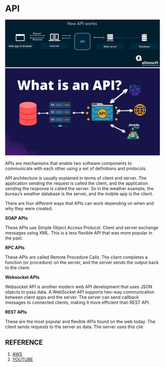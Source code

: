 # API
<img src="images/api-1.png">
<img src="images/api-2.jpg">

APIs are mechanisms that enable two software components to communicate with each other using a set of definitions and protocols.

API architecture is usually explained in terms of client and server. The application sending the request is called the client, and the application sending the response is called the server. So in the weather example, the bureau’s weather database is the server, and the mobile app is the client. 

There are four different ways that APIs can work depending on when and why they were created.

**SOAP APIs**

These APIs use Simple Object Access Protocol. Client and server exchange messages using XML. This is a less flexible API that was more popular in the past.

**RPC APIs**

These APIs are called Remote Procedure Calls. The client completes a function (or procedure) on the server, and the server sends the output back to the client.

**Websocket APIs**

Websocket API is another modern web API development that uses JSON objects to pass data. A WebSocket API supports two-way communication between client apps and the server. The server can send callback messages to connected clients, making it more efficient than REST API.

**REST APIs**

These are the most popular and flexible APIs found on the web today. The client sends requests to the server as data. The server uses this clie

## REFERENCE

1. [AWS](https://aws.amazon.com/what-is/api/#:~:text=API%20stands%20for%20Application%20Programming,other%20using%20requests%20and%20responses.)
2. [YOUTUBE](https://www.youtube.com/watch?v=GZvSYJDk-us)
